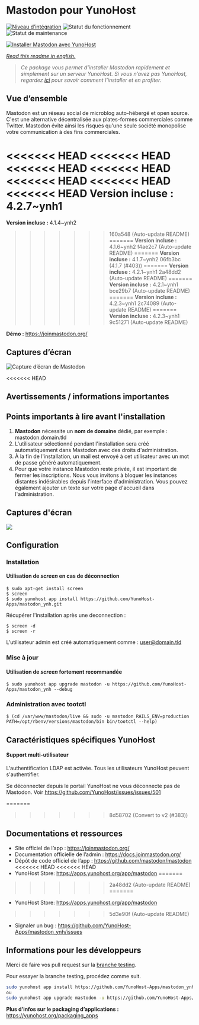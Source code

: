 <!--
N.B.: This README was automatically generated by https://github.com/YunoHost/apps/tree/master/tools/readme_generator
It shall NOT be edited by hand.
-->

# Mastodon pour YunoHost

[![Niveau d’intégration](https://dash.yunohost.org/integration/mastodon.svg)](https://dash.yunohost.org/appci/app/mastodon) ![Statut du fonctionnement](https://ci-apps.yunohost.org/ci/badges/mastodon.status.svg) ![Statut de maintenance](https://ci-apps.yunohost.org/ci/badges/mastodon.maintain.svg)

[![Installer Mastodon avec YunoHost](https://install-app.yunohost.org/install-with-yunohost.svg)](https://install-app.yunohost.org/?app=mastodon)

*[Read this readme in english.](./README.md)*

> *Ce package vous permet d’installer Mastodon rapidement et simplement sur un serveur YunoHost.
Si vous n’avez pas YunoHost, regardez [ici](https://yunohost.org/#/install) pour savoir comment l’installer et en profiter.*

## Vue d’ensemble

Mastodon est un réseau social de microblog auto-hébergé et open source. C'est une alternative décentralisée aux plates-formes commerciales comme Twitter. Mastodon évite ainsi les risques qu'une seule société monopolise votre communication à des fins commerciales.


<<<<<<< HEAD
<<<<<<< HEAD
<<<<<<< HEAD
<<<<<<< HEAD
<<<<<<< HEAD
<<<<<<< HEAD
<<<<<<< HEAD
**Version incluse :** 4.2.7~ynh1
=======
**Version incluse :** 4.1.4~ynh2
>>>>>>> 160a548 (Auto-update README)
=======
**Version incluse :** 4.1.6~ynh2
>>>>>>> f4ae2c7 (Auto-update README)
=======
**Version incluse :** 4.1.7~ynh2
>>>>>>> 06fb3bc (4.1.7 (#403))
=======
**Version incluse :** 4.2.1~ynh1
>>>>>>> 2a48dd2 (Auto-update README)
=======
**Version incluse :** 4.2.1~ynh1
>>>>>>> bce29b7 (Auto-update README)
=======
**Version incluse :** 4.2.3~ynh1
>>>>>>> 2c74089 (Auto-update README)
=======
**Version incluse :** 4.2.3~ynh1
>>>>>>> 9c51271 (Auto-update README)

**Démo :** https://joinmastodon.org/

## Captures d’écran

![Capture d’écran de Mastodon](./doc/screenshots/mastodon.png)

<<<<<<< HEAD
## Avertissements / informations importantes

## Points importants à lire avant l'installation

1. **Mastodon** nécessite un **nom de domaine** dédié, par exemple : mastodon.domain.tld
1. L'utilisateur sélectionné pendant l'installation sera créé automatiquement dans Mastodon avec des droits d'administration.
1. À la fin de l'installation, un mail est envoyé à cet utilisateur avec un mot de passe généré automatiquement.
1. Pour que votre instance Mastodon reste privée, il est important de fermer les inscriptions. Nous vous invitons à bloquer les instances distantes indésirables depuis l'interface d'administration. Vous pouvez également ajouter un texte sur votre page d'accueil dans l'administration.

## Captures d'écran

![](https://framalibre.org/sites/default/files/mastodon.png)

## Configuration

### Installation

#### Utilisation de *screen* en cas de déconnection
```
$ sudo apt-get install screen
$ screen
$ sudo yunohost app install https://github.com/YunoHost-Apps/mastodon_ynh.git
```
Récupérer l'installation après une deconnection :
```
$ screen -d
$ screen -r
```
L'utilisateur admin est créé automatiquement comme : user@domain.tld

### Mise à jour

#### Utilisation de *screen* fortement recommandée

`$ sudo yunohost app upgrade mastodon -u https://github.com/YunoHost-Apps/mastodon_ynh --debug `

### Administration avec tootctl

`$ (cd /var/www/mastodon/live && sudo -u mastodon RAILS_ENV=production PATH=/opt/rbenv/versions/mastodon/bin bin/tootctl --help)`

## Caractéristiques spécifiques YunoHost

#### Support multi-utilisateur

L'authentification LDAP est activée. Tous les utilisateurs YunoHost peuvent s'authentifier.

Se déconnecter depuis le portail YunoHost ne vous déconnecte pas de Mastodon. Voir https://github.com/YunoHost/issues/issues/501

=======
>>>>>>> 8d58702 (Convert to v2 (#383))
## Documentations et ressources

* Site officiel de l’app : <https://joinmastodon.org/>
* Documentation officielle de l’admin : <https://docs.joinmastodon.org/>
* Dépôt de code officiel de l’app : <https://github.com/mastodon/mastodon>
<<<<<<< HEAD
<<<<<<< HEAD
* YunoHost Store: <https://apps.yunohost.org/app/mastodon>
=======
>>>>>>> 2a48dd2 (Auto-update README)
=======
* YunoHost Store: <https://apps.yunohost.org/app/mastodon>
>>>>>>> 5d3e90f (Auto-update README)
* Signaler un bug : <https://github.com/YunoHost-Apps/mastodon_ynh/issues>

## Informations pour les développeurs

Merci de faire vos pull request sur la [branche testing](https://github.com/YunoHost-Apps/mastodon_ynh/tree/testing).

Pour essayer la branche testing, procédez comme suit.

``` bash
sudo yunohost app install https://github.com/YunoHost-Apps/mastodon_ynh/tree/testing --debug
ou
sudo yunohost app upgrade mastodon -u https://github.com/YunoHost-Apps/mastodon_ynh/tree/testing --debug
```

**Plus d’infos sur le packaging d’applications :** <https://yunohost.org/packaging_apps>